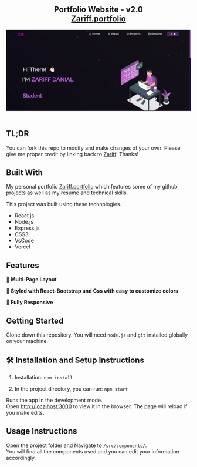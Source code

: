 <h2 align="center">
  Portfolio Website - v2.0<br/>
  <a href="https://portfolioo-beta.vercel.app/project" target="_blank">Zariff.portfolio</a>
</h2>
<div align="center">
  <img alt="Demo" src="./Images/readme-img.png" />
</div>

<br/>




## TL;DR

You can fork this repo to modify and make changes of your own. Please give me proper credit by linking back to [Zariff](https://github.com/zazarip/Portfolio). Thanks!

## Built With

My personal portfolio <a href="https://portfolioo-beta.vercel.app/project" target="_blank">Zariff.portfolio</a> which features some of my github projects as well as my resume and technical skills.<br/>

This project was built using these technologies.

- React.js
- Node.js
- Express.js
- CSS3
- VsCode
- Vercel

## Features

**📖 Multi-Page Layout**

**🎨 Styled with React-Bootstrap and Css with easy to customize colors**

**📱 Fully Responsive**

## Getting Started

Clone down this repository. You will need `node.js` and `git` installed globally on your machine.

## 🛠 Installation and Setup Instructions

1. Installation: `npm install`

2. In the project directory, you can run: `npm start`

Runs the app in the development mode.\
Open [http://localhost:3000](http://localhost:3000) to view it in the browser.
The page will reload if you make edits.

## Usage Instructions

Open the project folder and Navigate to `/src/components/`. <br/>
You will find all the components used and you can edit your information accordingly.


